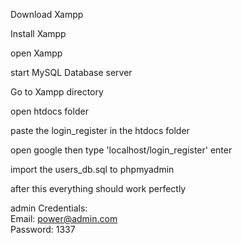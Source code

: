 Download Xampp

Install Xampp

open Xampp

start MySQL Database server

Go to Xampp directory

open htdocs folder <br>

paste the login_register in the htdocs folder


open google then type 'localhost/login_register' enter


import the users_db.sql to phpmyadmin

after this everything should work perfectly

admin Credentials: <br>
Email: power@admin.com <br>
Password: 1337 <br>
